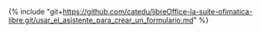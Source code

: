 {% include "git+https://github.com/catedu/libreOffice-la-suite-ofimatica-libre.git/usar_el_asistente_para_crear_un_formulario.md" %}